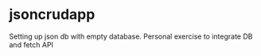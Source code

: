 # jsoncrudapp
Setting up json db with empty database. Personal exercise to integrate DB and fetch API
